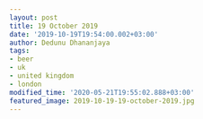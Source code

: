 ```yaml
---
layout: post
title: 19 October 2019
date: '2019-10-19T19:54:00.002+03:00'
author: Dedunu Dhananjaya
tags:
- beer
- uk
- united kingdom
- london
modified_time: '2020-05-21T19:55:02.888+03:00'
featured_image: 2019-10-19-19-october-2019.jpg
---
```

